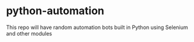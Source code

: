 # python-automation
This repo will have random automation bots built in Python using Selenium and other modules
